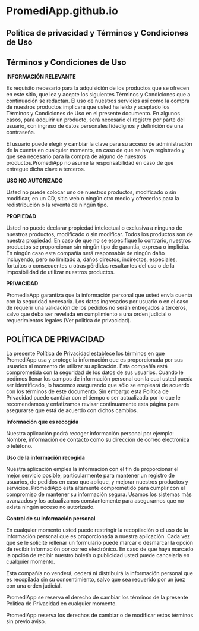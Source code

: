 # PromediApp.github.io

## **Politica de privacidad y Términos y Condiciones de Uso**


## **Términos y Condiciones de Uso**

**INFORMACIÓN RELEVANTE**

Es requisito necesario para la adquisición de los productos que se ofrecen en este sitio, que lea y acepte los siguientes Términos y Condiciones que a continuación se redactan. El uso de nuestros servicios así como la compra de nuestros productos implicará que usted ha leído y aceptado los Términos y Condiciones de Uso en el presente documento. En algunos casos, para adquirir un producto, será necesario el registro por parte del usuario, con ingreso de datos personales fidedignos y definición de una contraseña.

El usuario puede elegir y cambiar la clave para su acceso de administración de la cuenta en cualquier momento, en caso de que se haya registrado y que sea necesario para la compra de alguno de nuestros productos.PromediApp no asume la responsabilidad en caso de que entregue dicha clave a terceros.

**USO NO AUTORIZADO**

Usted no puede colocar uno de nuestros productos, modificado o sin modificar, en un CD, sitio web o ningún otro medio y ofrecerlos para la redistribución o la reventa de ningún tipo.

**PROPIEDAD**

Usted no puede declarar propiedad intelectual o exclusiva a ninguno de nuestros productos, modificado o sin modificar. Todos los productos son de nuestra propiedad. En caso de que no se especifique lo contrario, nuestros productos se proporcionan  sin ningún tipo de garantía, expresa o implícita. En ningún caso esta compañía será responsable de ningún daño incluyendo, pero no limitado a, daños directos, indirectos, especiales, fortuitos o consecuentes u otras pérdidas resultantes del uso o de la imposibilidad de utilizar nuestros productos.

**PRIVACIDAD**

PromediaApp garantiza que la información personal que usted envía cuenta con la seguridad necesaria. Los datos ingresados por usuario o en el caso de requerir una validación de los pedidos no serán entregados a terceros, salvo que deba ser revelada en cumplimiento a una orden judicial o requerimientos legales (Ver política de privacidad).


## **POLÍTICA DE PRIVACIDAD**

La presente Política de Privacidad establece los términos en que PromediApp usa y protege la información que es proporcionada por sus usuarios al momento de utilizar su aplicación. Esta compañía está comprometida con la seguridad de los datos de sus usuarios. Cuando le pedimos llenar los campos de información personal con la cual usted pueda ser identificado, lo hacemos asegurando que sólo se empleará de acuerdo con los términos de este documento. Sin embargo esta Política de Privacidad puede cambiar con el tiempo o ser actualizada por lo que le recomendamos y enfatizamos revisar continuamente esta página para asegurarse que está de acuerdo con dichos cambios.

**Información que es recogida**

Nuestra aplicación podrá recoger información personal por ejemplo: Nombre,  información de contacto como su dirección de correo electrónica o teléfono.

**Uso de la información recogida**

Nuestra aplicación emplea la información con el fin de proporcionar el mejor servicio posible, particularmente para mantener un registro de usuarios, de pedidos en caso que aplique, y mejorar nuestros productos y servicios. PromediApp está altamente comprometido para cumplir con el compromiso de mantener su información segura. Usamos los sistemas más avanzados y los actualizamos constantemente para asegurarnos que no exista ningún acceso no autorizado.

**Control de su información personal**

En cualquier momento usted puede restringir la recopilación o el uso de la información personal que es proporcionada a nuestra aplicación. Cada vez que se le solicite rellenar un formulario puede marcar o desmarcar la opción de recibir información por correo electrónico.  En caso de que haya marcado la opción de recibir nuestro boletín o publicidad usted puede cancelarla en cualquier momento.

Esta compañía no venderá, cederá ni distribuirá la información personal que es recopilada sin su consentimiento, salvo que sea requerido por un juez con una orden judicial.

PromediApp se reserva el derecho de cambiar los términos de la presente Política de Privacidad en cualquier momento.

PromediApp reserva los derechos de cambiar o de modificar estos términos sin previo aviso.
